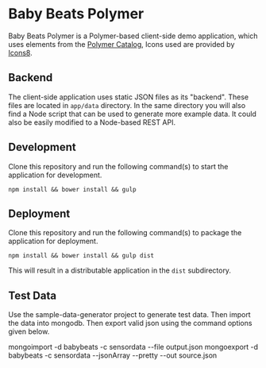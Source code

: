 Baby Beats Polymer
==================

Baby Beats Polymer is a Polymer-based client-side demo application, which
uses elements from the [Polymer Catalog](https://elements.polymer-project.org/), Icons used are provided by [Icons8](https://icons8.com/).


Backend
-------

The client-side application uses static JSON files as its "backend". These files are located
in ```app/data``` directory. In the same directory you will also find a Node script
that can be used to generate more example data. It could also be easily modified
to a Node-based REST API.

Development
-----------

Clone this repository and run the following command(s) to start the application
for development.

```npm install && bower install && gulp```


Deployment
----------

Clone this repository and run the following command(s) to package the application
for deployment.

```npm install && bower install && gulp dist```

This will result in a distributable application in the ```dist``` subdirectory.


Test Data
---------

Use the sample-data-generator project to generate test data. Then import the data into mongodb.
Then export valid json using the command options given below.

mongoimport -d babybeats -c sensordata --file output.json
mongoexport -d babybeats -c sensordata --jsonArray --pretty --out source.json
